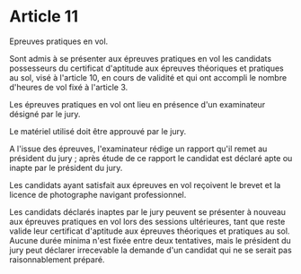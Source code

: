 # Article 11

Epreuves pratiques en vol.

Sont admis à se présenter aux épreuves pratiques en vol les candidats possesseurs du certificat d'aptitude aux épreuves théoriques et pratiques au sol, visé à l'article 10, en cours de validité et qui ont accompli le nombre d'heures de vol fixé à l'article 3.

Les épreuves pratiques en vol ont lieu en présence d'un examinateur désigné par le jury.

Le matériel utilisé doit être approuvé par le jury.

A l'issue des épreuves, l'examinateur rédige un rapport qu'il remet au président du jury ; après étude de ce rapport le candidat est déclaré apte ou inapte par le président du jury.

Les candidats ayant satisfait aux épreuves en vol reçoivent le brevet et la licence de photographe navigant professionnel.

Les candidats déclarés inaptes par le jury peuvent se présenter à nouveau aux épreuves pratiques en vol lors des sessions ultérieures, tant que reste valide leur certificat d'aptitude aux épreuves théoriques et pratiques au sol. Aucune durée minima n'est fixée entre deux tentatives, mais le président du jury peut déclarer irrecevable la demande d'un candidat qui ne se serait pas raisonnablement préparé.

